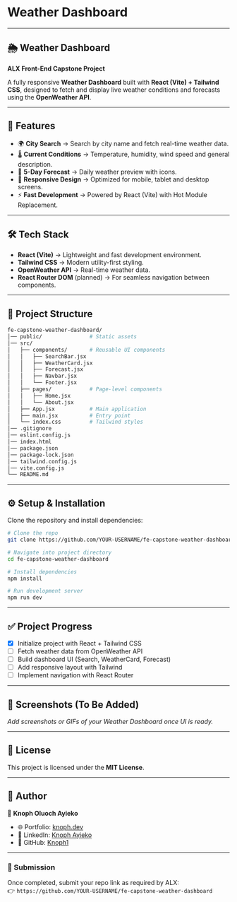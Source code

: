# Weather Dashboard  
---  
## 🌦️ Weather Dashboard  
**ALX Front-End Capstone Project**

A fully responsive **Weather Dashboard** built with **React (Vite) + Tailwind CSS**, designed to fetch and display live weather conditions and forecasts using the **OpenWeather API**.  

---

## 🚀 Features
- 🌍 **City Search** → Search by city name and fetch real-time weather data.  
- 🌡️ **Current Conditions** → Temperature, humidity, wind speed and general description.  
- 📅 **5-Day Forecast** → Daily weather preview with icons.  
- 📱 **Responsive Design** → Optimized for mobile, tablet and desktop screens.  
- ⚡ **Fast Development** → Powered by React (Vite) with Hot Module Replacement.  

---

## 🛠️ Tech Stack
- **React (Vite)** → Lightweight and fast development environment.  
- **Tailwind CSS** → Modern utility-first styling.  
- **OpenWeather API** → Real-time weather data.  
- **React Router DOM** (planned) → For seamless navigation between components.  

---

## 📂 Project Structure
```bash
fe-capstone-weather-dashboard/
│── public/               # Static assets
│── src/
│   ├── components/       # Reusable UI components
│   │   ├── SearchBar.jsx
│   │   ├── WeatherCard.jsx
│   │   ├── Forecast.jsx
│   │   ├── Navbar.jsx
│   │   └── Footer.jsx
│   ├── pages/            # Page-level components
│   │   ├── Home.jsx
│   │   └── About.jsx
│   ├── App.jsx           # Main application
│   ├── main.jsx          # Entry point
│   └── index.css         # Tailwind styles
│── .gitignore
│── eslint.config.js
│── index.html
│── package.json
│── package-lock.json
│── tailwind.config.js
│── vite.config.js
└── README.md
```

---

## ⚙️ Setup & Installation
Clone the repository and install dependencies:

```bash
# Clone the repo
git clone https://github.com/YOUR-USERNAME/fe-capstone-weather-dashboard.git

# Navigate into project directory
cd fe-capstone-weather-dashboard

# Install dependencies
npm install

# Run development server
npm run dev
```

---

## ✅ Project Progress
- [x] Initialize project with React + Tailwind CSS  
- [ ] Fetch weather data from OpenWeather API  
- [ ] Build dashboard UI (Search, WeatherCard, Forecast)  
- [ ] Add responsive layout with Tailwind  
- [ ] Implement navigation with React Router  

---

## 📸 Screenshots (To Be Added)
_Add screenshots or GIFs of your Weather Dashboard once UI is ready._

---

## 📜 License
This project is licensed under the **MIT License**.  

---

## 📌 Author
👤 **Knoph Oluoch Ayieko**  
- 🌐 Portfolio: [knoph.dev](https://knoph.dev)  
- 💼 LinkedIn: [Knoph Ayieko](https://linkedin.com/in/knoph-ayieko)  
- 🐙 GitHub: [Knoph1](https://github.com/Knoph1)  

---

### 🔗 Submission  
Once completed, submit your repo link as required by ALX:  
👉 `https://github.com/YOUR-USERNAME/fe-capstone-weather-dashboard`
